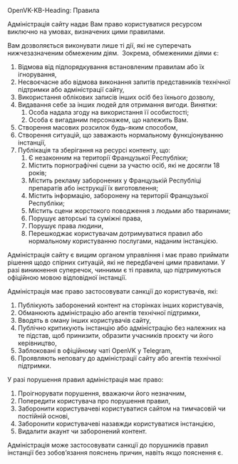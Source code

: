 OpenVK-KB-Heading: Правила

Адміністрація сайту надає Вам право користуватися ресурсом виключно на умовах, визначених цими правилами.

Вам дозволяється виконувати лише ті дії, які не суперечать нижчезазначеним обмеженим діям. 
Зокрема, обмеженими діями є:

1. Відмова від підпорядкування встановленим правилам або їх ігнорування,
2. Несвоєчасне або відмова виконання запитів представників технічної підтримки або адміністрації сайту,
3. Використання облікових записів інших осіб без їхнього дозволу,
4. Видавання себе за інших людей для отримання вигоди. Винятки:
	1. Особа надала згоду на використання її особистості;
	2. Особа є вигаданим персонажем, що належить Вам.
5. Створення масових розсилок будь-яким способом,
6. Створення ситуацій, що заважають нормальному функціонуванню інстанції,
7. Публікація та зберігання на ресурсі контенту, що:
	1. Є незаконним на території Французької Республіки;
	2. Містить порнографічні сцени за участю осіб, які не досягли 18 років;
	3. Містить рекламу заборонених у Французькій Республіці препаратів або інструкції їх виготовлення;
	4. Містить інформацію, заборонену на території Французької Республіки;
	5. Містить сцени жорстокого поводження з людьми або тваринами;
	6. Порушує авторські та суміжні права,
	7. Порушує права людини,
	8. Перешкоджає користувачам дотримуватися правил або нормальному користуванню послугами, наданим інстанцією.

Адміністрація сайту є вищим органом управління і має право приймати рішення щодо спірних ситуацій, які не передбачені цими правилами.
У разі виникнення суперечок, чинними є ті правила, що підтримуються офіційною мовою відповідної інстанції.

Адміністрація має право застосовувати санкції до користувачів, які:
	
1. Публікують заборонений контент на сторінках інших користувачів,
2. Обманюють адміністрацію або агентів технічної підтримки,
3. Вводять в оману інших користувачів сайту,
4. Публічно критикують інстанцію або адміністрацію без належних на те підстав, щоб принизити, образити учасників проєкту чи його керівництво,
5. Заблоковані в офіційному чаті OpenVK у Telegram,
6. Проявляють неповагу до адміністрації сайту або агентів технічної підтримки.

У разі порушення правил адміністрація має право:

1. Проігнорувати порушення, вважаючи його незначним,
2. Попередити користувача про порушення правил,
3. Заборонити користувачеві користуватися сайтом на тимчасовій чи постійній основі,
4. Заборонити користувачеві назавжди користуватися інстанцією,
5. Видалити акаунт чи заборонений контент.

Адміністрація може застосовувати санкції до порушників правил інстанції без зобов’язання пояснень причин, навіть якщо пояснення є.
